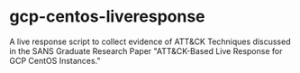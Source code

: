 # gcp-centos-liveresponse
A live response script to collect evidence of ATT&amp;CK Techniques discussed in the SANS Graduate Research Paper "ATT&amp;CK-Based Live Response for GCP CentOS Instances."
